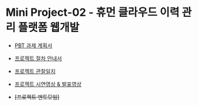 # Mini Project-02 - 휴먼 클라우드 이력 관리 플랫폼 웹개발

- [PBT 과제 계획서](PBT%20과제%20계획서.md)
- [프로젝트 절차 안내서](프로젝트%20절차%20안내서.md)
- [프로젝트 관찰일지](프로젝트%20관찰일지.md)
- [프로젝트 시연영상 & 발표영상](프로젝트%20시연영상%20&%20발표영상.md)

- ~~[프로젝트 멘토모임]~~